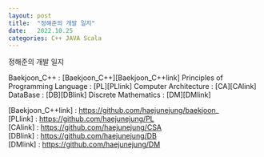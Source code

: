 ```yaml
---
layout: post
title:  "정해준의 개발 일지"
date:   2022.10.25
categories: C++ JAVA Scala
---
```


정해준의 개발 일지 

Baekjoon_C++ : [Baekjoon_C++][Baekjoon_C++link]
Principles of Programming Language : [PL][PLlink]
Computer Architecture : [CA][CAlink]
DataBase : [DB][DBlink]
Discrete Mathematics : [DM][DMlink]

[Baekjoon_C++link] : https://github.com/haejunejung/baekjoon_  
[PLlink] : https://github.com/haejunejung/PL    
[CAlink] : https://github.com/haejunejung/CSA   
[DBlink] : https://github.com/haejunejung/DB   
[DMlink] : https://github.com/haejunejung/DM   

